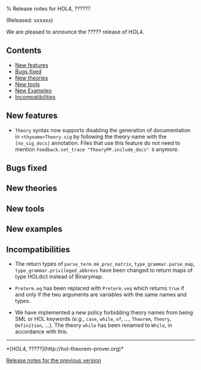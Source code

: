 % Release notes for HOL4, ??????

<!-- search and replace ?????? strings corresponding to release name -->
<!-- indent code within bulleted lists to column 11 -->

(Released: xxxxxx)

We are pleased to announce the ????? release of HOL4.

Contents
--------

-   [New features](#new-features)
-   [Bugs fixed](#bugs-fixed)
-   [New theories](#new-theories)
-   [New tools](#new-tools)
-   [New Examples](#new-examples)
-   [Incompatibilities](#incompatibilities)

New features
------------
- `Theory` syntax now supports disabling the generation of documentation in `<thyname>Theory.sig` by following the theory name with the `[no_sig_docs]` annotation.
Files that use this feature do not need to mention `Feedback.set_trace "TheoryPP.include_docs" 0` anymore.

Bugs fixed
----------

New theories
------------

New tools
---------

New examples
------------

Incompatibilities
-----------------

-   The return types of `parse_term.mk_prec_matrix`, `type_grammar.parse_map`, `type_grammar.privileged_abbrevs`
    have been changed to return maps of type HOLdict instead of Binarymap.

-   `Preterm.eq` has been replaced with `Preterm.veq` which returns `true` if and only if the two arguments are variables with the same names and types.

-   We have implemented a new policy forbidding theory names from being SML or HOL keywords (*e.g.,* `case`, `while`, `of`, …, `Theorem`, `Theory`, `Definition`, …).
    The theory `while` has been renamed to `While`, in accordance with this.

* * * * *

<div class="footer">
*[HOL4, ?????](http://hol-theorem-prover.org)*

[Release notes for the previous version](trindemossen-2.release.html)

</div>
